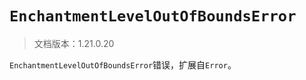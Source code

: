 # `EnchantmentLevelOutOfBoundsError`

> 文档版本：1.21.0.20

`EnchantmentLevelOutOfBoundsError`错误，扩展自`Error`。
